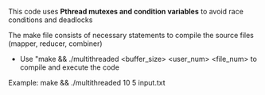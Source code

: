 This code uses **Pthread mutexes and condition variables** to avoid race conditions and deadlocks

The make file consists of necessary statements to compile the source files (mapper, reducer, combiner)

- Use "make && ./multithreaded <buffer_size> <user_num> <file_num> to compile and execute the code

Example: make && ./multithreaded 10 5 input.txt
